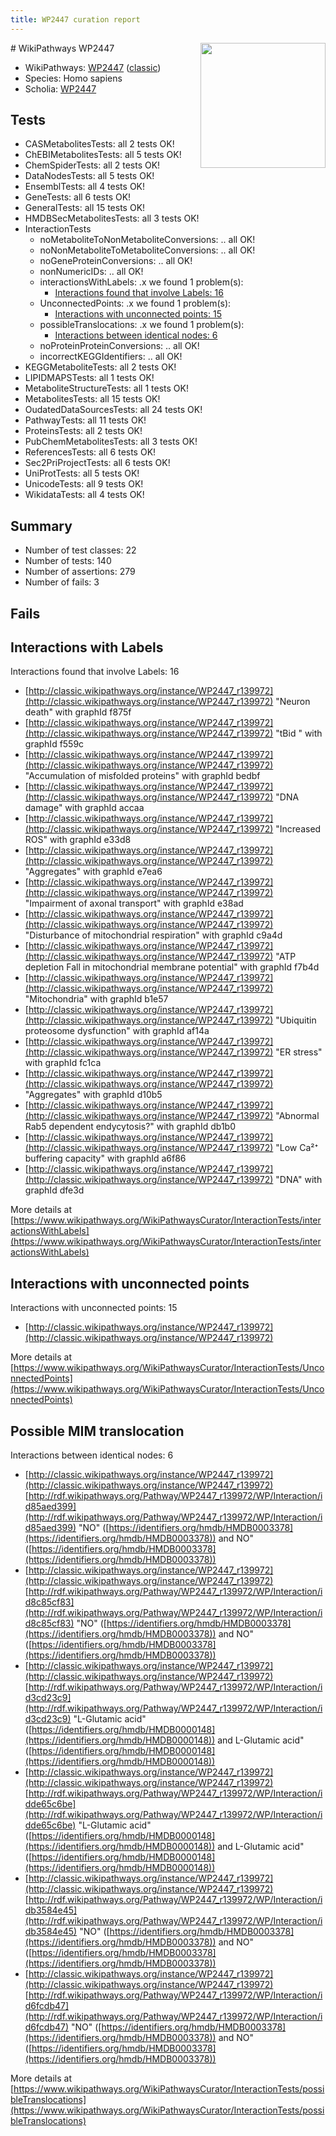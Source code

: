 ```yaml
---
title: WP2447 curation report
---
```


<img style="float: right; width: 200px" src="https://upload.wikimedia.org/wikipedia/commons/thumb/8/83/Wplogo_with_text_500.png/640px-Wplogo_with_text_500.png" />
# WikiPathways WP2447

* WikiPathways: [WP2447](https://wikipathways.org/pathways/WP2447) ([classic](https://classic.wikipathways.org/instance/WP2447))
* Species: Homo sapiens
* Scholia: [WP2447](https://scholia.toolforge.org/wikipathways/WP2447)
## Tests
* CASMetabolitesTests: all 2 tests OK!
* ChEBIMetabolitesTests: all 5 tests OK!
* ChemSpiderTests: all 2 tests OK!
* DataNodesTests: all 5 tests OK!
* EnsemblTests: all 4 tests OK!
* GeneTests: all 6 tests OK!
* GeneralTests: all 15 tests OK!
* HMDBSecMetabolitesTests: all 3 tests OK!
* InteractionTests
    * noMetaboliteToNonMetaboliteConversions: .. all OK!
    * noNonMetaboliteToMetaboliteConversions: .. all OK!
    * noGeneProteinConversions: .. all OK!
    * nonNumericIDs: .. all OK!
    * interactionsWithLabels: .x we found 1 problem(s):
        * [Interactions found that involve Labels: 16](#fe97a8be)
    * UnconnectedPoints: .x we found 1 problem(s):
        * [Interactions with unconnected points: 15](#7f1d407c)
    * possibleTranslocations: .x we found 1 problem(s):
        * [Interactions between identical nodes: 6](#1c11820b)
    * noProteinProteinConversions: .. all OK!
    * incorrectKEGGIdentifiers: .. all OK!
* KEGGMetaboliteTests: all 2 tests OK!
* LIPIDMAPSTests: all 1 tests OK!
* MetaboliteStructureTests: all 1 tests OK!
* MetabolitesTests: all 15 tests OK!
* OudatedDataSourcesTests: all 24 tests OK!
* PathwayTests: all 11 tests OK!
* ProteinsTests: all 2 tests OK!
* PubChemMetabolitesTests: all 3 tests OK!
* ReferencesTests: all 6 tests OK!
* Sec2PriProjectTests: all 6 tests OK!
* UniProtTests: all 5 tests OK!
* UnicodeTests: all 9 tests OK!
* WikidataTests: all 4 tests OK!


## Summary

* Number of test classes: 22
* Number of tests: 140
* Number of assertions: 279
* Number of fails: 3

## Fails

<a name="fe97a8be" />

## Interactions with Labels

Interactions found that involve Labels: 16

* [http://classic.wikipathways.org/instance/WP2447_r139972](http://classic.wikipathways.org/instance/WP2447_r139972) "Neuron death" with graphId f875f
* [http://classic.wikipathways.org/instance/WP2447_r139972](http://classic.wikipathways.org/instance/WP2447_r139972) "tBid " with graphId f559c
* [http://classic.wikipathways.org/instance/WP2447_r139972](http://classic.wikipathways.org/instance/WP2447_r139972) "Accumulation of
misfolded proteins" with graphId bedbf
* [http://classic.wikipathways.org/instance/WP2447_r139972](http://classic.wikipathways.org/instance/WP2447_r139972) "DNA damage" with graphId accaa
* [http://classic.wikipathways.org/instance/WP2447_r139972](http://classic.wikipathways.org/instance/WP2447_r139972) "Increased ROS" with graphId e33d8
* [http://classic.wikipathways.org/instance/WP2447_r139972](http://classic.wikipathways.org/instance/WP2447_r139972) "Aggregates" with graphId e7ea6
* [http://classic.wikipathways.org/instance/WP2447_r139972](http://classic.wikipathways.org/instance/WP2447_r139972) "Impairment of
axonal transport" with graphId e38ad
* [http://classic.wikipathways.org/instance/WP2447_r139972](http://classic.wikipathways.org/instance/WP2447_r139972) "Disturbance of
mitochondrial respiration" with graphId c9a4d
* [http://classic.wikipathways.org/instance/WP2447_r139972](http://classic.wikipathways.org/instance/WP2447_r139972) "ATP depletion Fall in
mitochondrial
membrane potential" with graphId f7b4d
* [http://classic.wikipathways.org/instance/WP2447_r139972](http://classic.wikipathways.org/instance/WP2447_r139972) "Mitochondria" with graphId b1e57
* [http://classic.wikipathways.org/instance/WP2447_r139972](http://classic.wikipathways.org/instance/WP2447_r139972) "Ubiquitin proteosome
dysfunction" with graphId af14a
* [http://classic.wikipathways.org/instance/WP2447_r139972](http://classic.wikipathways.org/instance/WP2447_r139972) "ER stress" with graphId fc1ca
* [http://classic.wikipathways.org/instance/WP2447_r139972](http://classic.wikipathways.org/instance/WP2447_r139972) "Aggregates" with graphId d10b5
* [http://classic.wikipathways.org/instance/WP2447_r139972](http://classic.wikipathways.org/instance/WP2447_r139972) "Abnormal Rab5
dependent endycytosis?" with graphId db1b0
* [http://classic.wikipathways.org/instance/WP2447_r139972](http://classic.wikipathways.org/instance/WP2447_r139972) "Low Ca²⁺ buffering capacity" with graphId a6f86
* [http://classic.wikipathways.org/instance/WP2447_r139972](http://classic.wikipathways.org/instance/WP2447_r139972) "DNA" with graphId dfe3d


More details at [https://www.wikipathways.org/WikiPathwaysCurator/InteractionTests/interactionsWithLabels](https://www.wikipathways.org/WikiPathwaysCurator/InteractionTests/interactionsWithLabels)

<a name="7f1d407c" />

## Interactions with unconnected points

Interactions with unconnected points: 15

* [http://classic.wikipathways.org/instance/WP2447_r139972](http://classic.wikipathways.org/instance/WP2447_r139972)


More details at [https://www.wikipathways.org/WikiPathwaysCurator/InteractionTests/UnconnectedPoints](https://www.wikipathways.org/WikiPathwaysCurator/InteractionTests/UnconnectedPoints)

<a name="1c11820b" />

## Possible MIM translocation

Interactions between identical nodes: 6

* [http://classic.wikipathways.org/instance/WP2447_r139972](http://classic.wikipathways.org/instance/WP2447_r139972) [http://rdf.wikipathways.org/Pathway/WP2447_r139972/WP/Interaction/id85aed399](http://rdf.wikipathways.org/Pathway/WP2447_r139972/WP/Interaction/id85aed399) "NO" ([https://identifiers.org/hmdb/HMDB0003378](https://identifiers.org/hmdb/HMDB0003378)) and 
NO" ([https://identifiers.org/hmdb/HMDB0003378](https://identifiers.org/hmdb/HMDB0003378))
* [http://classic.wikipathways.org/instance/WP2447_r139972](http://classic.wikipathways.org/instance/WP2447_r139972) [http://rdf.wikipathways.org/Pathway/WP2447_r139972/WP/Interaction/id8c85cf83](http://rdf.wikipathways.org/Pathway/WP2447_r139972/WP/Interaction/id8c85cf83) "NO" ([https://identifiers.org/hmdb/HMDB0003378](https://identifiers.org/hmdb/HMDB0003378)) and 
NO" ([https://identifiers.org/hmdb/HMDB0003378](https://identifiers.org/hmdb/HMDB0003378))
* [http://classic.wikipathways.org/instance/WP2447_r139972](http://classic.wikipathways.org/instance/WP2447_r139972) [http://rdf.wikipathways.org/Pathway/WP2447_r139972/WP/Interaction/id3cd23c9](http://rdf.wikipathways.org/Pathway/WP2447_r139972/WP/Interaction/id3cd23c9) "L-Glutamic acid" ([https://identifiers.org/hmdb/HMDB0000148](https://identifiers.org/hmdb/HMDB0000148)) and 
L-Glutamic acid" ([https://identifiers.org/hmdb/HMDB0000148](https://identifiers.org/hmdb/HMDB0000148))
* [http://classic.wikipathways.org/instance/WP2447_r139972](http://classic.wikipathways.org/instance/WP2447_r139972) [http://rdf.wikipathways.org/Pathway/WP2447_r139972/WP/Interaction/idde65c6be](http://rdf.wikipathways.org/Pathway/WP2447_r139972/WP/Interaction/idde65c6be) "L-Glutamic acid" ([https://identifiers.org/hmdb/HMDB0000148](https://identifiers.org/hmdb/HMDB0000148)) and 
L-Glutamic acid" ([https://identifiers.org/hmdb/HMDB0000148](https://identifiers.org/hmdb/HMDB0000148))
* [http://classic.wikipathways.org/instance/WP2447_r139972](http://classic.wikipathways.org/instance/WP2447_r139972) [http://rdf.wikipathways.org/Pathway/WP2447_r139972/WP/Interaction/idb3584e45](http://rdf.wikipathways.org/Pathway/WP2447_r139972/WP/Interaction/idb3584e45) "NO" ([https://identifiers.org/hmdb/HMDB0003378](https://identifiers.org/hmdb/HMDB0003378)) and 
NO" ([https://identifiers.org/hmdb/HMDB0003378](https://identifiers.org/hmdb/HMDB0003378))
* [http://classic.wikipathways.org/instance/WP2447_r139972](http://classic.wikipathways.org/instance/WP2447_r139972) [http://rdf.wikipathways.org/Pathway/WP2447_r139972/WP/Interaction/id6fcdb47](http://rdf.wikipathways.org/Pathway/WP2447_r139972/WP/Interaction/id6fcdb47) "NO" ([https://identifiers.org/hmdb/HMDB0003378](https://identifiers.org/hmdb/HMDB0003378)) and 
NO" ([https://identifiers.org/hmdb/HMDB0003378](https://identifiers.org/hmdb/HMDB0003378))


More details at [https://www.wikipathways.org/WikiPathwaysCurator/InteractionTests/possibleTranslocations](https://www.wikipathways.org/WikiPathwaysCurator/InteractionTests/possibleTranslocations)

